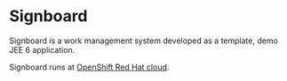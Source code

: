 Signboard
=========

Signboard is a work management system developed as a template, demo JEE 6 application.

Signboard runs at [OpenShift Red Hat cloud](https://signboard-imx.rhcloud.com/ "Signboard in the cloud").

